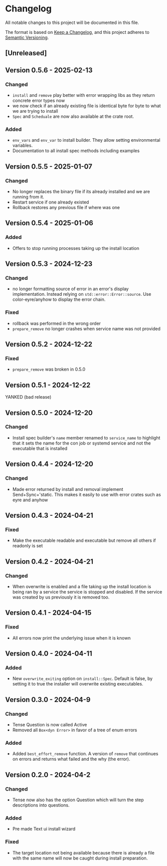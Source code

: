 # Changelog

All notable changes to this project will be documented in this file.

The format is based on [Keep a Changelog](https://keepachangelog.com/en/1.1.0/),
and this project adheres to [Semantic Versioning](https://semver.org/spec/v2.0.0.html).

## [Unreleased]

## Version 0.5.6 - 2025-02-13

### Changed
- `install` and `remove` play better with error wrapping libs as they return concrete 
error types now
- we now check if an already existing file is identical byte for byte to what
  we are trying to install
- `Spec` and `Scheduale` are now also available at the crate root.

### Added
- `env_vars` and `env_var` to install builder. They allow setting environmental
  variables.
- Documentation to all install spec methods including examples

## Version 0.5.5 - 2025-01-07

### Changed
- No longer replaces the binary file if its already installed and we are
running from it.
- Restart service if one already existed
- Rollback restores any previous file if where was one 

## Version 0.5.4 - 2025-01-06

### Added
- Offers to stop running processes taking up the install location

## Version 0.5.3 - 2024-12-23

### Changed
- no longer formatting source of error in an error's display implementation.
  Instead relying on `std::error::Error::source`. Use color-eyre/anyhow to
  display the error chain.
### Fixed
- rollback was performed in the wrong order
- `prepare_remove` no longer crashes when service name was not provided

## Version 0.5.2 - 2024-12-22
### Fixed
- `prepare_remove` was broken in 0.5.0

## Version 0.5.1 - 2024-12-22
YANKED (bad release)

## Version 0.5.0 - 2024-12-20
### Changed
- Install spec builder's `name` member renamed to `service_name` to highlight
  that it sets the name for the con job or systemd service and not the
  executable that is installed

## Version 0.4.4 - 2024-12-20
### Changed
- Made error returned by install and removal implement Send+Sync+'static. This makes it easily to use with error crates such as eyre and anyhow

## Version 0.4.3 - 2024-04-21

### Fixed
- Make the executable readable and executable but remove all others if readonly
  is set

## Version 0.4.2 - 2024-04-21

### Changed
- When overwrite is enabled and a file taking up the install location is being
  ran by a service the service is stopped and disabled. If the service was
  created by us previously it is removed too.

## Version 0.4.1 - 2024-04-15

### Fixed
- All errors now print the underlying issue when it is known

## Version 0.4.0 - 2024-04-11

### Added
- New `overwrite_exiting` option on `install::Spec`. Default is false, by
  setting it to true the installer will overwrite existing executables.

## Version 0.3.0 - 2024-04-9

### Changed
- Tense Question is now called Active
- Removed all `Box<dyn Error>` in favor of a tree of enum errors

### Added 
- Added `best_effort_remove` function. A version of `remove` that continues on
  errors and returns what failed and the why (the error).

## Version 0.2.0 - 2024-04-2

### Changed
- Tense now also has the option Question which will turn the step descriptions
  into questions.

### Added 
- Pre made Text ui install wizard

### Fixed
- The target location not being available because there is already a file with
  the same name will now be caught during install preparation.
